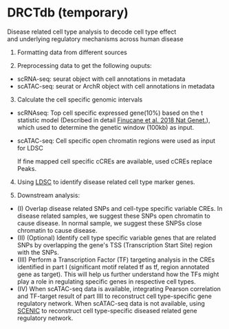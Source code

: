 # DRCTdb (temporary)
Disease related cell type analysis to decode cell type effect and underlying regulatory mechanisms across human disease


1. Formatting data from different sources

2. Preprocessing data to get the following ouputs: 

- scRNA-seq: seurat object with cell annotations in metadata
- scATAC-seq: seurat or ArchR object with cell annotations in metadata

3. Calculate the cell specific genomic intervals 

- scRNAseq:
Top cell specific expressed gene(10%) based on the t statistic model (Described in detail [Finucane et al. 2018 Nat Genet.](https://www.nature.com/articles/s41588-018-0081-4)), which used to determine the genetic window (100kb) as input.

- scATAC-seq:
Cell specific open chromatin regions were used as input for LDSC

    If fine mapped cell specific cCREs are available, used cCREs replace Peaks.

4. Using [LDSC](https://github.com/bulik/ldsc/wiki/Cell-type-specific-analyses) to identify disease related cell type marker genes.

5. Downstream analysis: 
- (I) Overlap disease related SNPs and cell-type specific variable CREs. In disease related samples, we suggest these SNPs open chromatin to cause disease. In normal sample, we suggest these SNPSs close chromatin to cause disease.
- (II) (Optional) Identify cell type specific variable genes that are related SNPs by overlapping the gene's TSS (Transcription Start Site) region with the SNPs.
- (III) Perform a Transcription Factor (TF) targeting analysis in the CREs identified in part I (significant motif related tf as tf, region annotated gene as target). This will help us further understand how the TFs might play a role in regulating specific genes in respective cell types.
- (IV) When scATAC-seq data is available, integrating Pearson correlation and TF-target result of part IIII to reconstruct cell type-specific gene regulatory network. When scATAC-seq data is not available, using [SCENIC](https://scenicplus.readthedocs.io/en/latest/index.html) to reconstruct cell type-specific diseased related gene regulatory network.

